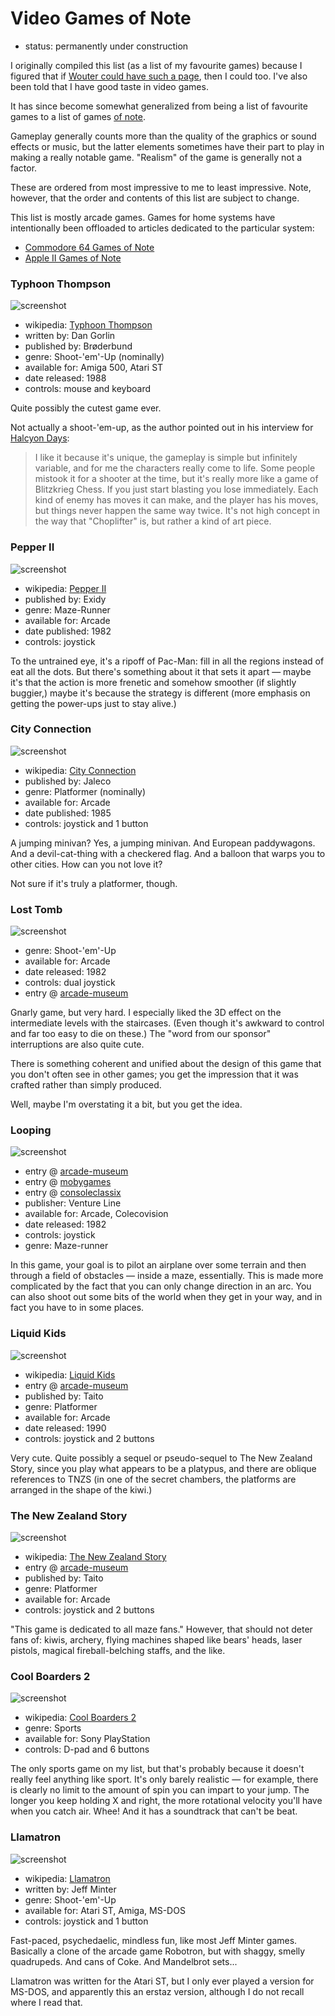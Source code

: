Video Games of Note
===================

*   status: permanently under construction

I originally compiled this list (as a list of my favourite games) because
I figured that if [Wouter could have such a page](http://strlen.com/rants/fav_games.html),
then I could too.  I've also been told that I have good taste in video games.

It has since become somewhat generalized from being a list of favourite games
to a list of games [of note](article/A%20Note%20on%20Items%20of%20Note.md).

Gameplay generally counts more than the quality of the graphics or sound
effects or music, but the latter elements sometimes have their part to play
in making a really notable game.  "Realism" of the game is generally not
a factor.

These are ordered from most impressive to me to least impressive.  Note, however,
that the order and contents of this list are subject to change.

This list is mostly arcade games.  Games for home systems have intentionally
been offloaded to articles dedicated to the particular system:

*   [Commodore 64 Games of Note](Commodore%2064%20Games%20of%20Note.md)
*   [Apple II Games of Note](Apple%20II%20Games%20of%20Note.md)

### Typhoon Thompson

![screenshot](https://pbs.twimg.com/media/C40WJmJWIAA-QBK.jpg)

*   wikipedia: [Typhoon Thompson](https://en.wikipedia.org/wiki/Typhoon_Thompson)
*   written by: Dan Gorlin
*   published by: Brøderbund
*   genre: Shoot-'em'-Up (nominally)
*   available for: Amiga 500, Atari ST
*   date released: 1988
*   controls: mouse and keyboard

Quite possibly the cutest game ever.

Not actually a shoot-'em-up, as the author pointed out in his interview for
[Halcyon Days](http://www.dadgum.com/halcyon/BOOK/GORLIN.HTM):

> I like it because it's unique, the gameplay is simple but infinitely
> variable, and for me the characters really come to life. Some people
> mistook it for a shooter at the time, but it's really more like a game
> of Blitzkrieg Chess. If you just start blasting you lose immediately.
> Each kind of enemy has moves it can make, and the player has his moves,
> but things never happen the same way twice. It's not high concept in
> the way that "Choplifter" is, but rather a kind of art piece.

### Pepper II

![screenshot](http://www.vizzed.com/videogames/mame/screenshot/Pepper%20II-2.png)

*   wikipedia: [Pepper II](https://en.wikipedia.org/wiki/Pepper_II)
*   published by: Exidy
*   genre: Maze-Runner
*   available for: Arcade
*   date published: 1982
*   controls: joystick

To the untrained eye, it's a ripoff of Pac-Man: fill in all the regions
instead of eat all the dots. But there's something about it that sets it
apart — maybe it's that the action is more frenetic and somehow smoother
(if slightly buggier,) maybe it's because the strategy is different
(more emphasis on getting the power-ups just to stay alive.)

### City Connection

![screenshot](http://www.vizzed.com/videogames/mame/screenshot/City%20Connection%20(set%201)-2.png)

*   wikipedia: [City Connection](https://en.wikipedia.org/wiki/City_Connection)
*   published by: Jaleco
*   genre: Platformer (nominally)
*   available for: Arcade
*   date published: 1985
*   controls: joystick and 1 button

A jumping minivan? Yes, a jumping minivan. And European paddywagons. And a
devil-cat-thing with a checkered flag. And a balloon that warps you to
other cities. How can you not love it?

Not sure if it's truly a platformer, though.

### Lost Tomb

![screenshot](https://www.arcade-museum.com/images/118/118124212725.png)

*   genre: Shoot-'em'-Up
*   available for: Arcade
*   date released: 1982
*   controls: dual joystick
*   entry @ [arcade-museum](https://www.arcade-museum.com/game_detail.php?game_id=8456)

Gnarly game, but very hard. I especially liked the 3D effect on the
intermediate levels with the staircases. (Even though it's awkward to control
and far too easy to die on these.) The "word from our sponsor" interruptions
are also quite cute.

There is something coherent and unified about the design of this game that
you don't often see in other games; you get the impression that it was crafted
rather than simply produced.

Well, maybe I'm overstating it a bit, but you get the idea.

### Looping

![screenshot](https://www.arcade-museum.com/images/118/11812421277.png)

*   entry @ [arcade-museum](https://www.arcade-museum.com/game_detail.php?game_id=8452)
*   entry @ [mobygames](http://www.mobygames.com/game/looping)
*   entry @ [consoleclassix](http://www.consoleclassix.com/colecovision/looping.html)
*   publisher: Venture Line
*   available for: Arcade, Colecovision
*   date released: 1982
*   controls: joystick
*   genre: Maze-runner

In this game, your goal is to pilot an airplane over some terrain
and then through a field of obstacles — inside a maze, essentially.
This is made more complicated by the fact that you can only change
direction in an arc.  You can also shoot out some bits of the world
when they get in your way, and in fact you have to in some places.

### Liquid Kids

![screenshot](https://www.arcade-museum.com/images/118/1181242126249.png)

*   wikipedia: [Liquid Kids](https://en.wikipedia.org/wiki/Liquid_Kids)
*   entry @ [arcade-museum](https://www.arcade-museum.com/game_detail.php?game_id=8433)
*   published by: Taito
*   genre: Platformer
*   available for: Arcade
*   date released: 1990
*   controls: joystick and 2 buttons

Very cute. Quite possibly a sequel or pseudo-sequel to The New Zealand Story,
since you play what appears to be a platypus, and there are oblique references
to TNZS (in one of the secret chambers, the platforms are arranged in the
shape of the kiwi.)

### The New Zealand Story

![screenshot](https://www.arcade-museum.com/images/118/118124214176.png)

*   wikipedia: [The New Zealand Story](https://en.wikipedia.org/wiki/The_New_Zealand_Story)
*   entry @ [arcade-museum](https://www.arcade-museum.com/game_detail.php?game_id=8859)
*   published by: Taito
*   genre: Platformer
*   available for: Arcade
*   controls: joystick and 2 buttons

"This game is dedicated to all maze fans." However, that should not deter
fans of: kiwis, archery, flying machines shaped like bears' heads, laser
pistols, magical fireball-belching staffs, and the like.

### Cool Boarders 2

![screenshot](http://www.vizzed.com/videogames/psx/screenshot/Cool%20Boarders%202-2.jpg)

*   wikipedia: [Cool Boarders 2](https://en.wikipedia.org/wiki/Cool_Boarders_2)
*   genre: Sports
*   available for: Sony PlayStation
*   controls: D-pad and 6 buttons

The only sports game on my list, but that's probably because it doesn't
really feel anything like sport. It's only barely realistic — for example,
there is clearly no limit to the amount of spin you can impart to your
jump. The longer you keep holding X and right, the more rotational velocity
you'll have when you catch air. Whee! And it has a soundtrack that can't be
beat.

### Llamatron

![screenshot](http://www.atarimania.com/st/screens/llamatron_llamasoft_6.gif)

*   wikipedia: [Llamatron](https://en.wikipedia.org/wiki/Llamatron)
*   written by: Jeff Minter
*   genre: Shoot-'em'-Up
*   available for: Atari ST, Amiga, MS-DOS
*   controls: joystick and 1 button

Fast-paced, psychedaelic, mindless fun, like most Jeff Minter games.
Basically a clone of the arcade game Robotron, but with shaggy, smelly
quadrupeds. And cans of Coke. And Mandelbrot sets...

Llamatron was written for the Atari ST, but I only ever played a version
for MS-DOS, and apparently this an erstaz version, although I do not recall
where I read that.
